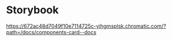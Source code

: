 # Storybook

https://672ac48d7049f10e7114725c-yihgmsplsk.chromatic.com/?path=/docs/components-card--docs
